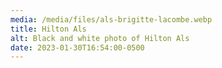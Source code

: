 ```yaml
---
media: /media/files/als-brigitte-lacombe.webp
title: Hilton Als
alt: Black and white photo of Hilton Als
date: 2023-01-30T16:54:00-0500
---
```

